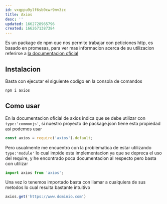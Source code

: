 ```yaml
---
id: vxqppu9ylf6sb0cwr9mv3zc
title: Axios
desc: ''
updated: 1662728965796
created: 1662671387384
---
```


Es un package de npm que nos permite trabajar con peticiones http, es basado en promesas, para ver mas informacion acerca de su utilizacion referirse a [la documentacion oficial](https://www.npmjs.com/package/axios)

## Instalacion

Basta con ejecutar el siguiente codigo en la consola de comandos

```bash
npm i axios
```

## Como usar

En la documentacion oficial de axios indica que se debe utilizar con `type:'commonjs'`, si nuestro proyecto de package.json tiene esta propiedad asi podemos usar 

```javascript
const axios = require('axios').default;
```

Pero usualmente me encuentro con la problematica de estar utilizando `type:'module'` lo cual impide esta implementacion ya que se depreca el uso del require, y he encontrado poca documentacion al respecto pero basta con utilizar

```javascript
import axios from 'axios';
```

Una vez lo tenemos importado basta con llamar a cualquiera de sus metodos lo cual resulta bastante intuitivo 

```javascript
axios.get('https://www.dominio.com')
```


